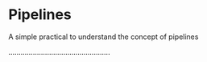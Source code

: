 # Pipelines
A simple practical to understand the concept of pipelines

..................................................
